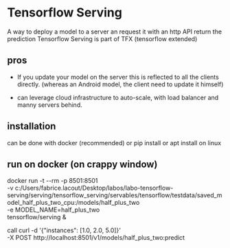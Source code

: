 # Tensorflow Serving
A way to deploy a model to a server an request it with an http API
return the prediction
Tensorflow Serving is part of TFX (tensorflow extended)

## pros
- If you update your model on the server this is reflected to all the clients directly.
(whereas an Android model, the client need to update it himself)

- can leverage cloud infrastructure to auto-scale, with load balancer and manny servers behind.

## installation
can be done with docker (recommended)
or pip install
or apt install on linux

## run  on docker (on crappy window)

docker run -t --rm -p 8501:8501 \
    -v c:/Users/fabrice.lacout/Desktop/labos/labo-tensorflow-serving/serving/tensorflow_serving/servables/tensorflow/testdata/saved_model_half_plus_two_cpu:/models/half_plus_two \
    -e MODEL_NAME=half_plus_two \
    tensorflow/serving &


call 
curl -d '{"instances": [1.0, 2.0, 5.0]}' \
    -X POST http://localhost:8501/v1/models/half_plus_two:predict